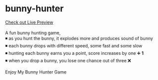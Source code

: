 # bunny-hunter

<a href='https://msabrin.github.io/bunny-hunter/'>Check out Live Preview</a></br></br>
A fun bunny hunting game,</br>
◾ as you hunt the bunny, it explodes more and produces sound of bunny </br>
◾ each bunny drops with different speed, some fast and some slow </br>
◾ hunting each bunny earns you a point, score increases by one ➕ <strong>1</strong> </br>
◾ when you drop a bunny, you lose one chance out of three ❌

Enjoy My Bunny Hunter Game

